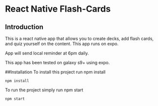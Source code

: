 # React Native Flash-Cards
## Introduction
This is a react native app that allows you to create decks, add flash cards, and quiz yourself on the content.
This app runs on expo.

App will send local reminder at 6pm daily.

This app has been tested on  galaxy s9+ using expo.


##Installation
To install this project run npm install

``
npm install
``

To run the project simply run npm start

``
npm start
``